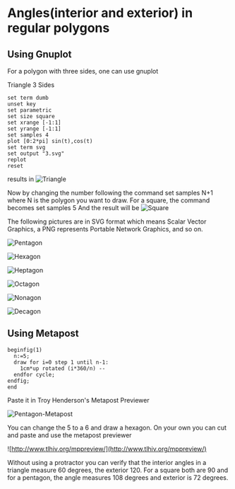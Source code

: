 # Angles(interior and exterior) in regular polygons

## Using Gnuplot 

For a polygon with three sides, one can use gnuplot

Triangle 3 Sides
    
    set term dumb
    unset key
    set parametric
    set size square
    set xrange [-1:1]
    set yrange [-1:1]
    set samples 4
    plot [0:2*pi] sin(t),cos(t)
    set term svg
    set output "3.svg"
    replot
    reset

results in ![Triangle](/images/3.svg)

Now by changing the number following the command
    set samples N+1
where N is the polygon you want to draw.  For a square, the command becomes
    set samples 5
And the result will be
![Square](/images/4.svg)

The following pictures are in SVG format which means
Scalar Vector Graphics, a PNG represents Portable Network Graphics,
and so on.

![Pentagon](/images/5.svg)

![Hexagon](/images/6.svg)

![Heptagon](/images/7.svg)

![Octagon](/images/8.svg)

![Nonagon](/images/9.svg)

![Decagon](/images/10.svg)

## Using Metapost

    beginfig(1)
      n:=5;
      draw for i=0 step 1 until n-1:
        1cm*up rotated (i*360/n) --
      endfor cycle;
    endfig;
    end
Paste it in Troy Henderson's Metapost Previewer

![Pentagon-Metapost](/images/pentagon.svg)

You can change the 5 to a 6 and draw a hexagon. 
On your own you can cut and paste and use the metapost previewer

![http://www.tlhiv.org/mppreview/](http://www.tlhiv.org/mppreview/) 

Without using a protractor you can verify that the interior angles in a triangle measure 60 degrees, the exterior 120.  For a square both are 90 and for a pentagon, the angle measures 108 degrees and exterior is 72 degrees.

